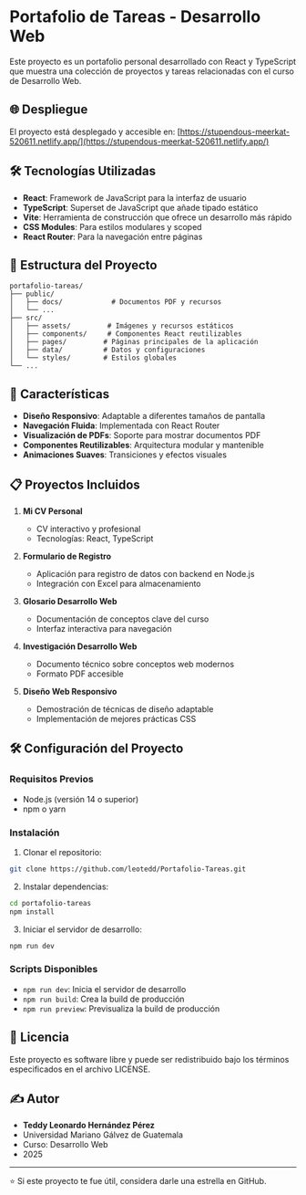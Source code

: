 # Portafolio de Tareas - Desarrollo Web

Este proyecto es un portafolio personal desarrollado con React y TypeScript que muestra una colección de proyectos y tareas relacionadas con el curso de Desarrollo Web.

## 🌐 Despliegue

El proyecto está desplegado y accesible en: [https://stupendous-meerkat-520611.netlify.app/](https://stupendous-meerkat-520611.netlify.app/)

## 🛠️ Tecnologías Utilizadas

- **React**: Framework de JavaScript para la interfaz de usuario
- **TypeScript**: Superset de JavaScript que añade tipado estático
- **Vite**: Herramienta de construcción que ofrece un desarrollo más rápido
- **CSS Modules**: Para estilos modulares y scoped
- **React Router**: Para la navegación entre páginas

## 📁 Estructura del Proyecto

```
portafolio-tareas/
├── public/
│   ├── docs/            # Documentos PDF y recursos
│   └── ...
├── src/
│   ├── assets/         # Imágenes y recursos estáticos
│   ├── components/     # Componentes React reutilizables
│   ├── pages/         # Páginas principales de la aplicación
│   ├── data/          # Datos y configuraciones
│   └── styles/        # Estilos globales
└── ...
```

## 🚀 Características

- **Diseño Responsivo**: Adaptable a diferentes tamaños de pantalla
- **Navegación Fluida**: Implementada con React Router
- **Visualización de PDFs**: Soporte para mostrar documentos PDF
- **Componentes Reutilizables**: Arquitectura modular y mantenible
- **Animaciones Suaves**: Transiciones y efectos visuales

## 📋 Proyectos Incluidos

1. **Mi CV Personal**
   - CV interactivo y profesional
   - Tecnologías: React, TypeScript
   
2. **Formulario de Registro**
   - Aplicación para registro de datos con backend en Node.js
   - Integración con Excel para almacenamiento

3. **Glosario Desarrollo Web**
   - Documentación de conceptos clave del curso
   - Interfaz interactiva para navegación

4. **Investigación Desarrollo Web**
   - Documento técnico sobre conceptos web modernos
   - Formato PDF accesible

5. **Diseño Web Responsivo**
   - Demostración de técnicas de diseño adaptable
   - Implementación de mejores prácticas CSS

## 🛠️ Configuración del Proyecto

### Requisitos Previos
- Node.js (versión 14 o superior)
- npm o yarn

### Instalación

1. Clonar el repositorio:
```bash
git clone https://github.com/leotedd/Portafolio-Tareas.git
```

2. Instalar dependencias:
```bash
cd portafolio-tareas
npm install
```

3. Iniciar el servidor de desarrollo:
```bash
npm run dev
```

### Scripts Disponibles

- `npm run dev`: Inicia el servidor de desarrollo
- `npm run build`: Crea la build de producción
- `npm run preview`: Previsualiza la build de producción

## 📄 Licencia

Este proyecto es software libre y puede ser redistribuido bajo los términos especificados en el archivo LICENSE.

## ✍️ Autor

- **Teddy Leonardo Hernández Pérez**
- Universidad Mariano Gálvez de Guatemala
- Curso: Desarrollo Web
- 2025

---
⭐️ Si este proyecto te fue útil, considera darle una estrella en GitHub.
